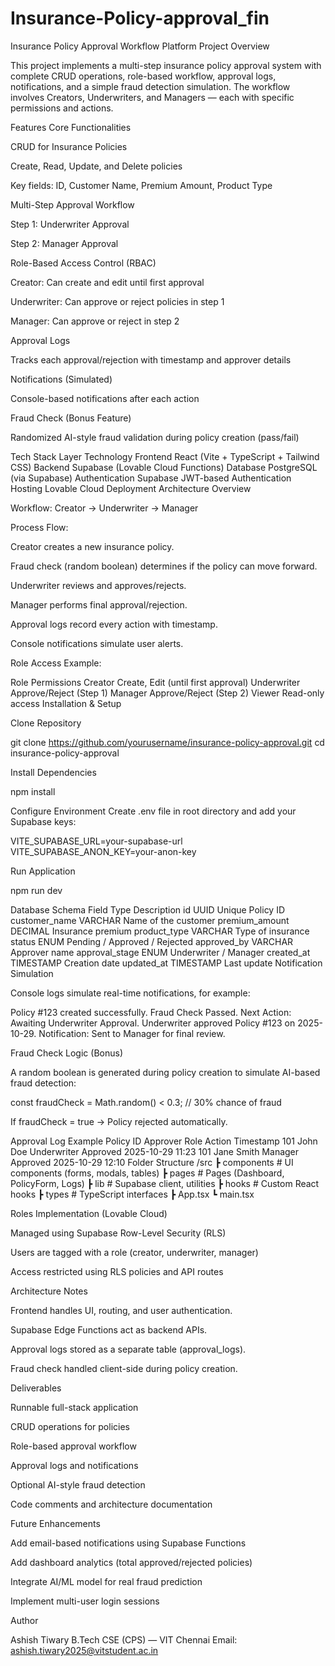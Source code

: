 # Insurance-Policy-approval_fin
Insurance Policy Approval Workflow Platform Project Overview

This project implements a multi-step insurance policy approval system with complete CRUD operations, role-based workflow, approval logs, notifications, and a simple fraud detection simulation. The workflow involves Creators, Underwriters, and Managers — each with specific permissions and actions.

Features Core Functionalities

CRUD for Insurance Policies

Create, Read, Update, and Delete policies

Key fields: ID, Customer Name, Premium Amount, Product Type

Multi-Step Approval Workflow

Step 1: Underwriter Approval

Step 2: Manager Approval

Role-Based Access Control (RBAC)

Creator: Can create and edit until first approval

Underwriter: Can approve or reject policies in step 1

Manager: Can approve or reject in step 2

Approval Logs

Tracks each approval/rejection with timestamp and approver details

Notifications (Simulated)

Console-based notifications after each action

Fraud Check (Bonus Feature)

Randomized AI-style fraud validation during policy creation (pass/fail)

Tech Stack Layer Technology Frontend React (Vite + TypeScript + Tailwind CSS) Backend Supabase (Lovable Cloud Functions) Database PostgreSQL (via Supabase) Authentication Supabase JWT-based Authentication Hosting Lovable Cloud Deployment Architecture Overview

Workflow: Creator → Underwriter → Manager

Process Flow:

Creator creates a new insurance policy.

Fraud check (random boolean) determines if the policy can move forward.

Underwriter reviews and approves/rejects.

Manager performs final approval/rejection.

Approval logs record every action with timestamp.

Console notifications simulate user alerts.

Role Access Example:

Role Permissions Creator Create, Edit (until first approval) Underwriter Approve/Reject (Step 1) Manager Approve/Reject (Step 2) Viewer Read-only access Installation & Setup

Clone Repository

git clone https://github.com/yourusername/insurance-policy-approval.git cd insurance-policy-approval

Install Dependencies

npm install

Configure Environment Create .env file in root directory and add your Supabase keys:

VITE_SUPABASE_URL=your-supabase-url VITE_SUPABASE_ANON_KEY=your-anon-key

Run Application

npm run dev

Database Schema Field Type Description id UUID Unique Policy ID customer_name VARCHAR Name of the customer premium_amount DECIMAL Insurance premium product_type VARCHAR Type of insurance status ENUM Pending / Approved / Rejected approved_by VARCHAR Approver name approval_stage ENUM Underwriter / Manager created_at TIMESTAMP Creation date updated_at TIMESTAMP Last update Notification Simulation

Console logs simulate real-time notifications, for example:

Policy #123 created successfully. Fraud Check Passed. Next Action: Awaiting Underwriter Approval. Underwriter approved Policy #123 on 2025-10-29. Notification: Sent to Manager for final review.

Fraud Check Logic (Bonus)

A random boolean is generated during policy creation to simulate AI-based fraud detection:

const fraudCheck = Math.random() < 0.3; // 30% chance of fraud

If fraudCheck = true → Policy rejected automatically.

Approval Log Example Policy ID Approver Role Action Timestamp 101 John Doe Underwriter Approved 2025-10-29 11:23 101 Jane Smith Manager Approved 2025-10-29 12:10 Folder Structure /src ┣ components # UI components (forms, modals, tables) ┣ pages # Pages (Dashboard, PolicyForm, Logs) ┣ lib # Supabase client, utilities ┣ hooks # Custom React hooks ┣ types # TypeScript interfaces ┣ App.tsx ┗ main.tsx

Roles Implementation (Lovable Cloud)

Managed using Supabase Row-Level Security (RLS)

Users are tagged with a role (creator, underwriter, manager)

Access restricted using RLS policies and API routes

Architecture Notes

Frontend handles UI, routing, and user authentication.

Supabase Edge Functions act as backend APIs.

Approval logs stored as a separate table (approval_logs).

Fraud check handled client-side during policy creation.

Deliverables

Runnable full-stack application

CRUD operations for policies

Role-based approval workflow

Approval logs and notifications

Optional AI-style fraud detection

Code comments and architecture documentation

Future Enhancements

Add email-based notifications using Supabase Functions

Add dashboard analytics (total approved/rejected policies)

Integrate AI/ML model for real fraud prediction

Implement multi-user login sessions

Author

Ashish Tiwary B.Tech CSE (CPS) — VIT Chennai Email: ashish.tiwary2025@vitstudent.ac.in

